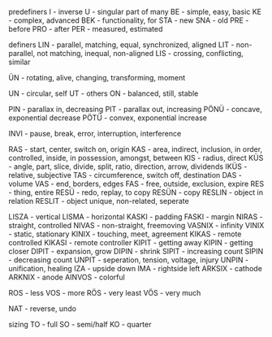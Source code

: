 predefiners 
I - inverse
U - singular part of many
BE - simple, easy, basic
KE - complex, advanced
BEK - functionality, for
STA - new
SNA - old
PRE - before
PRO - after 
PER - measured, estimated

definers
LIN - parallel, matching, equal, synchronized, aligned
LIT - non-parallel, not matching, inequal, non-aligned
LIS - crossing, conflicting, similar

ÜN - rotating, alive, changing, transforming, moment

UN - circular, self
UT - others
ON - balanced, still, stable

PIN - parallax in, decreasing 
PIT - parallax out, increasing
PÖNÜ - concave, exponential decrease
PÖTÜ - convex, exponential increase

INVI - pause, break, error, interruption, interference

RAS - start, center, switch on, origin
KAS - area, indirect, inclusion, in order, controlled, inside, in possession, amongst, between
KIS - radius, direct
KÜS - angle, part, slice, divide, split, ratio, direction, arrow, dividends
IKÜS - relative, subjective
TAS - circumference, switch off, destination
DAS - volume
VAS - end, borders, edges
FAS - free, outside, exclusion, expire
RES - thing, entire
RESÜ - redo, replay, to copy
RESÜN - copy
RESLIN - object in relation
RESLIT - object unique, non-related, seperate


LISZA - vertical 
LISMA - horizontal
KASKI - padding
FASKI - margin 
NIRAS - straight, controlled
NIVAS - non-straight, freemoving
VASNIX - infinity
VINIX - static, stationary
KINIX - touching, meet, agreement
KIKAS - remote controlled
KIKASI - remote controller
KIPIT - getting away
KIPIN - getting closer
DIPIT - expansion, grow
DIPIN - shrink
SIPIT - increasing count
SIPIN - decreasing count
UNPIT - seperation, tension, voltage, injury
UNPIN - unification, healing
IZA - upside down 
IMA - rightside left
ARKSIX - cathode 
ARKNIX - anode
AINVOS - colorful

ROS - less
VOS - more
RÖS - very least
VÖS - very much

NAT - reverse, undo
 
sizing
TO - full
SO - semi/half
KO - quarter
